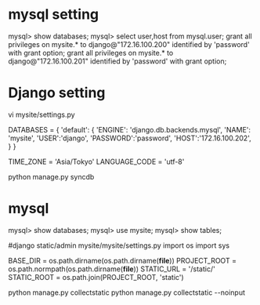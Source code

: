# mysql setting

mysql> show databases;
mysql> select user,host from mysql.user;
grant all privileges on mysite.* to django@"172.16.100.200" identified by 'password' with grant option;
grant all privileges on mysite.* to django@"172.16.100.201" identified by 'password' with grant option;

# Django setting
vi mysite/settings.py

DATABASES = {
     'default': {
         'ENGINE': 'django.db.backends.mysql',
         'NAME': 'mysite',
         'USER':'django',
         'PASSWORD':'password',
         'HOST':'172.16.100.202',
     }
 }

TIME_ZONE = 'Asia/Tokyo'
LANGUAGE_CODE = 'utf-8'

python manage.py syncdb

# mysql
mysql> show databases;
mysql> use mysite;
mysql> show tables;


#django static/admin
mysite/mysite/settings.py
import os
import sys

BASE_DIR = os.path.dirname(os.path.dirname(__file__))
PROJECT_ROOT = os.path.normpath(os.path.dirname(__file__))
STATIC_URL = '/static/'
STATIC_ROOT = os.path.join(PROJECT_ROOT, 'static')

python manage.py collectstatic
python manage.py collectstatic --noinput
